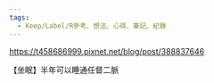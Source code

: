 ```yaml
---
tags:
  - Keep/Label/R參考、想法、心得、筆記、紀錄
---
```


https://t458686999.pixnet.net/blog/post/388837646

【坐眠】半年可以睡通任督二脈